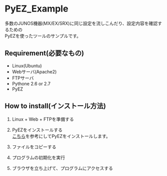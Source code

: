PyEZ_Example
===========================
多数のJUNOS機器(MX/EX/SRX)に同じ設定を流しこんだり、設定内容を確認するための  
PyEZを使ったツールのサンプルです。

## Requirement(必要なもの)    
* Linux(Ubuntu)  
* Webサーバ(Apache2)  
* FTPサーバ  
* Pythone 2.6 or 2.7 
* PyEZ

## How to install(インストール方法)  
1. Linux + Web + FTPを準備する
2. PyEZをインストールする  
    [こちら](https://github.com/Juniper/py-junos-eznc/blob/master/INSTALL-UBUNTU-DEBIAN.md "Github")を参考にしてPyEZをインストールします。
3. ファイルをコピーする
    
4. プログラムの初期化を実行
5. ブラウザを立ち上げて、プログラムにアクセスする



